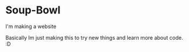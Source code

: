 # Soup-Bowl
I'm making a website

Basically Im just making this to try new things and learn more about code. :D
